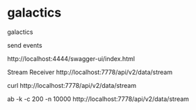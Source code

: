 # galactics
galactics

send events

http://localhost:4444/swagger-ui/index.html



Stream Receiver
http://localhost:7778/api/v2/data/stream

curl http://localhost:7778/api/v2/data/stream


ab -k -c 200 -n 10000 http://localhost:7778/api/v2/data/stream